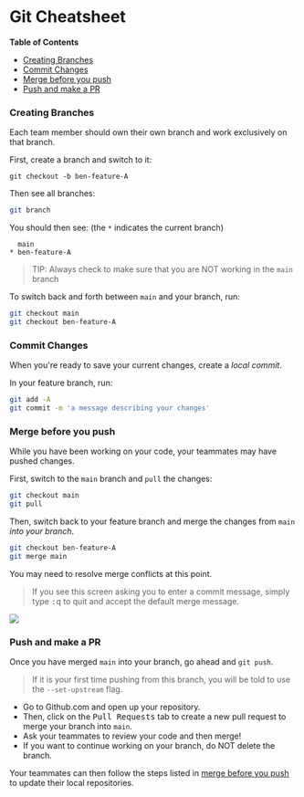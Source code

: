# Git Cheatsheet

**Table of Contents**

- [Creating Branches](#creating-branches)
- [Commit Changes](#commit-changes)
- [Merge before you push](#merge-before-you-push)
- [Push and make a PR](#push-and-make-a-pr)

### Creating Branches

Each team member should own their own branch and work exclusively on that branch.

First, create a branch and switch to it:

```
git checkout -b ben-feature-A
```

Then see all branches:

```sh
git branch
```

You should then see: (the `*` indicates the current branch)

```
  main
* ben-feature-A
```

> TIP: Always check to make sure that you are NOT working in the `main` branch

To switch back and forth between `main` and your branch, run:

```sh
git checkout main
git checkout ben-feature-A
```

### Commit Changes

When you're ready to save your current changes, create a _local commit_.

In your feature branch, run:

```sh
git add -A
git commit -m 'a message describing your changes'
```

### Merge before you push

While you have been working on your code, your teammates may have pushed changes.

First, switch to the `main` branch and `pull` the changes:

```sh
git checkout main
git pull
```

Then, switch back to your feature branch and merge the changes from `main` _into your branch_.

```sh
git checkout ben-feature-A
git merge main
```

You may need to resolve merge conflicts at this point.

> If you see this screen asking you to enter a commit message, simply type <kbd>:q</kbd> to quit and accept the default merge message.

![](assets/git-merge-message.png)

### Push and make a PR

Once you have merged `main` into your branch, go ahead and `git push`.

> If it is your first time pushing from this branch, you will be told to use the `--set-upstream` flag.

- Go to Github.com and open up your repository.
- Then, click on the <kbd>Pull Requests</kbd> tab to create a new pull request to merge your branch into `main`.
- Ask your teammates to review your code and then merge!
- If you want to continue working on your branch, do NOT delete the branch.

Your teammates can then follow the steps listed in [merge before you push](#merge-before-you-push) to update their local repositories.
